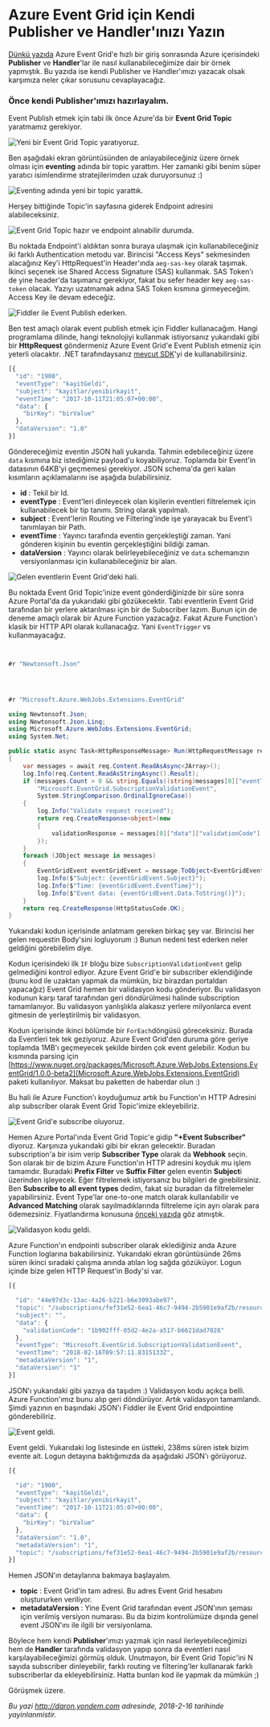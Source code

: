 # Azure Event Grid için Kendi Publisher ve Handler'ınızı Yazın  

[Dünkü yazıda](Azure-Event-Grid-Nedir) Azure Event Grid'e hızlı bir giriş sonrasında Azure içerisindeki **Publisher** ve **Handler**'lar ile nasıl kullanabileceğimize dair bir örnek yapmıştık. Bu yazıda ise kendi Publisher ve Handler'ımızı yazacak olsak karşımıza neler çıkar sorusunu cevaplayacağız. 

### Önce kendi Publisher'ımızı hazırlayalım.  

Event Publish etmek için tabi ilk önce Azure'da bir **Event Grid Topic** yaratmamız gerekiyor. 

![Yeni bir Event Grid Topic yaratıyoruz.](media/Event-Grid-Harici-Publisher-Handler/event-grid-topic-create.jpg)

Ben aşağıdaki ekran görüntüsünden de anlayabileceğiniz üzere örnek olması için **eventing** adında bir topic yarattım. Her zamanki gibi benim süper yaratıcı isimlendirme stratejilerimden uzak duruyorsunuz :) 

![Eventing adında yeni bir topic yarattık.](media/Event-Grid-Harici-Publisher-Handler/event-grid-topic-create2.jpg)

Herşey bittiğinde Topic'in sayfasına giderek Endpoint adresini alabileceksiniz.

![Event Grid Topic hazır ve endpoint alınabilir durumda.](media/Event-Grid-Harici-Publisher-Handler/event-grid-topic-created.jpg)

Bu noktada Endpoint'i aldıktan sonra buraya ulaşmak için kullanabileceğiniz iki farklı Authentication metodu var. Birincisi "Access Keys" sekmesinden alacağınız Key'i HttpRequest'in Header'ında `aeg-sas-key` olarak taşımak. İkinci seçenek ise Shared Access Signature (SAS) kullanmak. SAS Token'ı de yine header'da taşımanız gerekiyor, fakat bu sefer header key `aeg-sas-token` olacak. Yazıyı uzatmamak adına SAS Token kısmına girmeyeceğim. Access Key ile devam edeceğiz. 

![Fiddler ile Event Publish ederken.](media/Event-Grid-Harici-Publisher-Handler/event-data-send-fiddler.jpg)

Ben test amaçlı olarak event publish etmek için Fiddler kullanacağım. Hangi programlama dilinde, hangi teknolojiyi kullanmak istiyorsanız yukarıdaki gibi bir **HttpRequest** göndermeniz Azure Event Grid'e Event Publish etmeniz için yeterli olacaktır. .NET tarafındaysanız [mevcut SDK](https://docs.microsoft.com/azure/event-grid/sdk-overview)'yi de kullanabilirsiniz.

```javascript
[{
  "id": "1900",
  "eventType": "kayitGeldi",
  "subject": "kayitlar/yenibirkayit",
  "eventTime": "2017-10-11T21:05:07+00:00",
  "data": {
    "birKey": "birValue"
  },
  "dataVersion": "1.0"
}]
```
Göndereceğimiz eventin JSON hali yukarıda. Tahmin edebileceğiniz üzere `data` kısmına biz istediğimiz payload'u koyabiliyoruz. Toplamda bir Event'in datasının 64KB'yi geçmemesi gerekiyor. JSON schema'da geri kalan kısımların açıklamalarını ise aşağıda bulabilirsiniz.

- **id** : Tekil bir Id.
- **eventType** : Event'leri dinleyecek olan kişilerin eventleri filtrelemek için kullanabilecek bir tip tanımı. String olarak yapılmalı.
- **subject** : Event'lerin Routing ve Filtering'inde işe yarayacak bu Event'i tanımlayan bir Path.
- **eventTime** : Yayıncı tarafında eventin gerçekleştiği zaman. Yani gönderen kişinin bu eventin gerçekleştiğini bildiği zaman.
- **dataVersion** : Yayıncı olarak belirleyebileceğiniz ve `data` schemanızın versiyonlanması için kullanabileceğiniz bir alan.

![Gelen eventlerin Event Grid'deki hali.](media/Event-Grid-Harici-Publisher-Handler/event-count.jpg)

Bu noktada Event Grid Topic'inize event gönderdiğinizde bir süre sonra Azure Portal'da da yukarıdaki gibi gözükecektir. Tabi eventlerin Event Grid tarafından bir yerlere aktarılması için bir de Subscriber lazım. Bunun için de deneme amaçlı olarak bir Azure Function yazacağız. Fakat Azure Function'ı klasik bir HTTP API olarak kullanacağız. Yani `EventTrigger` vs kullanmayacağız. 

```CS


#r "Newtonsoft.Json"  




#r "Microsoft.Azure.WebJobs.Extensions.EventGrid"  

using Newtonsoft.Json;
using Newtonsoft.Json.Linq;
using Microsoft.Azure.WebJobs.Extensions.EventGrid;
using System.Net;

public static async Task<HttpResponseMessage> Run(HttpRequestMessage req, TraceWriter log)
{
    var messages = await req.Content.ReadAsAsync<JArray>();
    log.Info(req.Content.ReadAsStringAsync().Result);
    if (messages.Count > 0 && string.Equals((string)messages[0]["eventType"], 
        "Microsoft.EventGrid.SubscriptionValidationEvent", 
        System.StringComparison.OrdinalIgnoreCase))
    {
        log.Info("Validate request received");
        return req.CreateResponse<object>(new
        {
            validationResponse = messages[0]["data"]["validationCode"]
        });
    }
    foreach (JObject message in messages)
    {
        EventGridEvent eventGridEvent = message.ToObject<EventGridEvent>();
        log.Info($"Subject: {eventGridEvent.Subject}");
        log.Info($"Time: {eventGridEvent.EventTime}");
        log.Info($"Event data: {eventGridEvent.Data.ToString()}");
    }
    return req.CreateResponse(HttpStatusCode.OK);
}
```
Yukarıdaki kodun içerisinde anlatmam gereken birkaç şey var. Birincisi her gelen requestin Body'sini logluyorum :) Bunun nedeni test ederken neler geldiğini görebilelim diye. 

Kodun içerisindeki ilk `IF` bloğu bize `SubscriptionValidationEvent` gelip gelmediğini kontrol ediyor. Azure Event Grid'e bir subscriber eklendiğinde (bunu kod ile uzaktan yapmak da mümkün, biz birazdan portaldan yapacağız) Event Grid hemen bir validasyon kodu gönderiyor. Bu validasyon kodunun karşı taraf tarafından geri döndürülmesi halinde subscription tamamlanıyor. Bu validasyon yanlışlıkla alakasız yerlere milyonlarca event gitmesin de yerleştirilmiş bir validasyon. 

Kodun içerisinde ikinci bölümde bir `ForEach`döngüsü göreceksiniz. Burada da Eventleri tek tek geziyoruz. Azure Event Grid'den duruma göre geriye toplamda 1MB'ı geçmeyecek şekilde birden çok event gelebilir. Kodun bu kısmında parsing için [https://www.nuget.org/packages/Microsoft.Azure.WebJobs.Extensions.EventGrid/1.0.0-beta2](Microsoft.Azure.WebJobs.Extensions.EventGrid) paketi kullanılıyor. Maksat bu paketten de haberdar olun :)

Bu hali ile Azure Function'ı koyduğumuz artık bu Function'ın HTTP Adresini alıp subscriber olarak Event Grid Topic'imize ekleyebiliriz.

![Event Grid'e subscribe oluyoruz.](media/Event-Grid-Harici-Publisher-Handler/event-subscription.jpg)

Hemen Azure Portal'ında Event Grid Topic'e gidip **"+Event Subscriber"** diyoruz. Karşınıza yukarıdaki gibi bir ekran gelecektir. Buradan subscription'a bir isim verip **Subscriber Type** olarak da **Webhook** seçin. Son olarak bir de bizim Azure Function'ın HTTP adresini koyduk mu işlem tamamdır. Buradaki **Prefix Filter** ve **Suffix Filter** gelen eventin **Subject**i üzerinden işleyecek. Eğer filtrelemek istiyorsanız bu bilgileri de girebilirsiniz. Ben **Subscribe to all event types** dedim, fakat siz buradan da filtrelemeler yapabilirsiniz. Event Type'lar one-to-one match olarak kullanılabilir ve **Advanced Matching** olarak sayılmadıklarında filtreleme için ayrı olarak para ödemezsiniz. Fiyatlandırma konusuna [önceki yazıda](Azure-Event-Grid-Nedir) göz atmıştık.

![Validasyon kodu geldi.](media/Event-Grid-Harici-Publisher-Handler/event-subscription-schema.jpg)

Azure Function'ın endpointi subscriber olarak eklediğiniz anda Azure Function loglarına bakabilirsiniz. Yukarıdaki ekran görüntüsünde 26ms süren ikinci sıradaki çalışma anında atılan log sağda gözüküyor. Logun içinde bize gelen HTTP Request'in Body'si var.

```javascript
[{

  "id": "44e97d3c-13ac-4a26-b221-b6e3093abe97",
  "topic": "/subscriptions/fef31e52-6ea1-46c7-9494-2b5901e9af2b/resourceGroups/blogyazilar/providers/microsoft.eventgrid/topics/eventing",
  "subject": "",
  "data": {
    "validationCode": "1b902fff-05d2-4e2a-a517-b6621dad7028"
  },
  "eventType": "Microsoft.EventGrid.SubscriptionValidationEvent",
  "eventTime": "2018-02-16T09:57:11.8315133Z",
  "metadataVersion": "1",
  "dataVersion": "1"
}]
```
JSON'ı yukarıdaki gibi yazıya da taşıdım :) Validasyon kodu açıkça belli. Azure Function'ımız bunu alıp geri döndürüyor. Artık validasyon tamamlandı. Şimdi yazının en başındaki JSON'ı Fiddler ile Event Grid endpointine gönderebiliriz.

![Event geldi.](media/Event-Grid-Harici-Publisher-Handler/event-data.jpg)

Event geldi. Yukarıdaki log listesinde en üstteki, 238ms süren istek bizim evente ait. Logun detayına baktığımızda da aşağıdaki JSON'ı görüyoruz.

```javascript
[{

  "id": "1900",
  "eventType": "kayitGeldi",
  "subject": "kayitlar/yenibirkayit",
  "eventTime": "2017-10-11T21:05:07+00:00",
  "data": {
    "birKey": "birValue"
  },
  "dataVersion": "1.0",
  "metadataVersion": "1",
  "topic": "/subscriptions/fef31e52-6ea1-46c7-9494-2b5901e9af2b/resourceGroups/blogyazilar/providers/Microsoft.EventGrid/topics/eventing"
}]
```

Hemen JSON'ın detaylarına bakmaya başlayalım.

- **topic** : Event Grid'in tam adresi. Bu adres Event Grid hesabını oluştururken veriliyor. 
- **metadataVersion** : Yine Event Grid tarafından event JSON'ının şeması için verilmiş versiyon numarası. Bu da bizim kontrolümüze dışında genel event JSON'ını ile ilgili bir versiyonlama. 

Böylece hem kendi **Publisher**'ımızı yazmak için nasıl ilerleyebileceğimizi hem de **Handler** tarafında validasyon yapıp sonra da eventleri nasıl karşılayabileceğimizi görmüş olduk. Unutmayon, bir Event Grid Topic'ini N sayıda subscriber dinleyebilir, farklı routing ve filtering'ler kullanarak farklı subscriberlar da ekleyebilirsiniz. Hatta bunları kod ile yapmak da mümkün ;)

Görüşmek üzere.

*Bu yazi http://daron.yondem.com adresinde, 2018-2-16 tarihinde yayinlanmistir.*